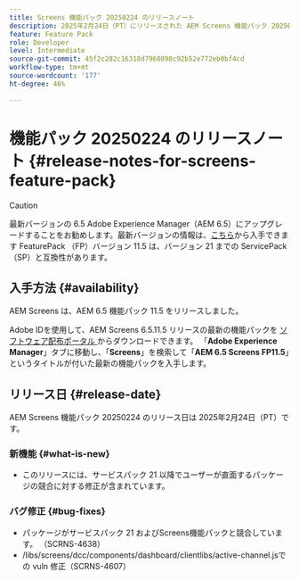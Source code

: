 ```yaml
---
title: Screens 機能パック 20250224 のリリースノート
description: 2025年2月24日（PT）にリリースされた AEM Screens 機能パック 20250224 について説明します。
feature: Feature Pack
role: Developer
level: Intermediate
source-git-commit: 45f2c282c16318d7968098c92b52e772eb0bf4cd
workflow-type: tm+mt
source-wordcount: '177'
ht-degree: 46%

---
```


# 機能パック 20250224 のリリースノート {#release-notes-for-screens-feature-pack}

>[!CAUTION]
>最新バージョンの 6.5 Adobe Experience Manager（AEM 6.5）にアップグレードすることをお勧めします。最新バージョンの情報は、[こちら](https://experienceleague.adobe.com/ja/docs/experience-manager-65/content/release-notes/release-notes)から入手できます
>FeaturePack （FP）バージョン 11.5 は、バージョン 21 までの ServicePack （SP）と互換性があります。


## 入手方法 {#availability}

AEM Screens は、AEM 6.5 機能パック 11.5 をリリースしました。

Adobe IDを使用して、AEM Screens 6.5.11.5 リリースの最新の機能パックを [ ソフトウェア配布ポータル ](https://experience.adobe.com/#/downloads/content/software-distribution/ja/aem.html) からダウンロードできます。 「**Adobe Experience Manager**」タブに移動し、「**Screens**」を検索して「**AEM 6.5 Screens FP11.5**」というタイトルが付いた最新の機能パックを入手します。

## リリース日 {#release-date}

AEM Screens 機能パック 20250224 のリリース日は 2025年2月24日（PT）です。

### 新機能 {#what-is-new}

* このリリースには、サービスパック 21 以降でユーザーが直面するパッケージの競合に対する修正が含まれています。

### バグ修正 {#bug-fixes}

* パッケージがサービスパック 21 およびScreens機能パックと競合しています。 （SCRNS-4638）
* /libs/screens/dcc/components/dashboard/clientlibs/active-channel.jsでの vuln 修正（SCRNS-4607）
